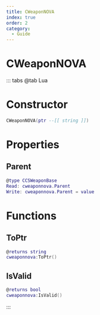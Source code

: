 ```yaml
---
title: CWeaponNOVA
index: true
order: 2
category:
  - Guide
---
```


# CWeaponNOVA

::: tabs
@tab Lua
# Constructor
```lua
CWeaponNOVA(ptr --[[ string ]])
```
# Properties
## Parent 
```lua
@type CCSWeaponBase
Read: cweaponnova.Parent
Write: cweaponnova.Parent = value
```
# Functions
## ToPtr
```lua
@returns string
cweaponnova:ToPtr()
```
## IsValid
```lua
@returns bool
cweaponnova:IsValid()
```

:::